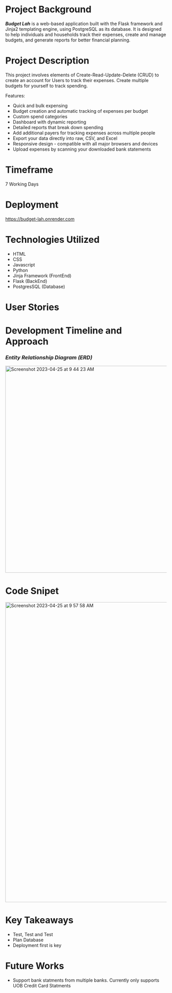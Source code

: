 # **Project Background**

**_Budget Lah_** is a web-based application built with the Flask framework and Jinja2 templating engine, using PostgreSQL as its database. It is designed to help individuals and households track their expenses, create and manage budgets, and generate reports for better financial planning.

# **Project Description**
This project involves elements of Create-Read-Update-Delete (CRUD) to create an account for Users to track their expenses. Create multiple budgets for yourself to track spending. 

Features:
- Quick and bulk expensing
- Budget creation and automatic tracking of expenses per budget
- Custom spend categories
- Dashboard with dynamic reporting
- Detailed reports that break down spending
- Add additional payers for tracking expenses across multiple people
- Export your data directly into raw, CSV, and Excel
- Responsive design - compatible with all major browsers and devices
- Upload expenses by scanning your downloaded bank statements


# **Timeframe**
7 Working Days

# **Deployment** 
https://budget-lah.onrender.com

# **Technologies Utilized**
- HTML
- CSS
- Javascript
- Python
- Jinja Framework (FrontEnd)
- Flask (BackEnd)
- PostgresSQL (Database)

# User Stories







# **Development Timeline and Approach**




### _Entity Relationship Diagram (ERD)_
<img width="646" alt="Screenshot 2023-04-25 at 9 44 23 AM" src="https://user-images.githubusercontent.com/68887503/234154174-f15bdb7d-f3a9-40d3-bb12-55235f6c2816.png">

# **Code Snipet**
<img width="937" alt="Screenshot 2023-04-25 at 9 57 58 AM" src="https://user-images.githubusercontent.com/68887503/234155926-7701a8ed-65c0-4fcc-a177-39e980d0bfa7.png">



# **Key Takeaways**

- Test, Test and Test
- Plan Database
- Deployment first is key

# **Future Works**
- Support bank statments from multiple banks. Currently only supports UOB Credit Card Statments

